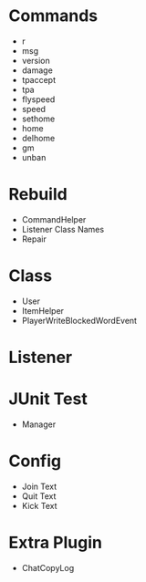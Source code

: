 # Commands

* r
* msg
* version
* damage
* tpaccept
* tpa
* flyspeed
* speed
* sethome
* home
* delhome
* gm
* unban

# Rebuild

* CommandHelper
* Listener Class Names
* Repair

# Class

* User
* ItemHelper
* PlayerWriteBlockedWordEvent

# Listener

# JUnit Test

* Manager

# Config

* Join Text
* Quit Text
* Kick Text

# Extra Plugin

* ChatCopyLog